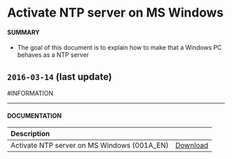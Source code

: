 # Activate NTP server on MS Windows

#### **SUMMARY**
- The goal of this document is to explain how to make that a Windows PC behaves as a NTP server

## `2016-03-14` (last update)

#INFORMATION
***********************************************************************
#### **DOCUMENTATION**
| Description                                                                      |               |
| :------------------------------------------------------------------------------- | :------------ |
| Activate NTP server on MS Windows (001A_EN) | [Download](https://github.com/Qeedji/archives/blob/master/downloads/application-notes/Activate-NTP-server-on-MS-Windows_001A_en.pdf) |






